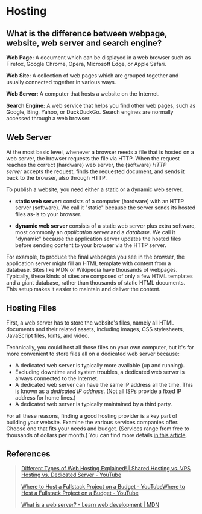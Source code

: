 # Hosting

## What is the difference between webpage, website, web server and search engine?

**Web Page:** A document which can be displayed in a web browser such as Firefox, Google Chrome, Opera, Microsoft Edge, or Apple Safari.

**Web Site:** A collection of web pages which are grouped together and usually connected together in various ways.

**Web Server:** A computer that hosts a website on the Internet.

**Search Engine:** A web service that helps you find other web pages, such as Google, Bing, Yahoo, or DuckDuckGo. Search engines are normally accessed through a web browser.



## Web Server

At the most basic level, whenever a browser needs a file that is hosted on a web server, the browser requests the file via HTTP. When the request reaches the correct (hardware) web server, the (software) *HTTP server* accepts the request, finds the requested document, and sends it back to the browser, also through HTTP.

To publish a website, you need either a static or a dynamic web server.

- **static web server:** consists of a computer (hardware) with an HTTP server (software). We call it "static" because the server sends its hosted files as-is to your browser.

- **dynamic web server** consists of a static web server plus extra software, most commonly an *application server* and a *database*. We call it "dynamic" because the application server updates the hosted files before sending content to your browser via the HTTP server.

For example, to produce the final webpages you see in the browser, the application server might fill an HTML template with content from a database. Sites like MDN or Wikipedia have thousands of webpages. Typically, these kinds of sites are composed of only a few HTML templates and a giant database, rather than thousands of static HTML documents. This setup makes it easier to maintain and deliver the content.



## Hosting Files

First, a web server has to store the website's files, namely all HTML documents and their related assets, including images, CSS stylesheets, JavaScript files, fonts, and video.

Technically, you could host all those files on your own computer, but it's far more convenient to store files all on a dedicated web server because:

- A dedicated web server is typically more available (up and running).
- Excluding downtime and system troubles, a dedicated web server is always connected to the Internet.
- A dedicated web server can have the same IP address all the time. This is known as a *dedicated IP address*. (Not all [ISPs](https://developer.mozilla.org/en-US/docs/Glossary/ISP) provide a fixed IP address for home lines.)
- A dedicated web server is typically maintained by a third party.

For all these reasons, finding a good hosting provider is a key part of building your website. Examine the various services companies offer. Choose one that fits your needs and budget. (Services range from free to thousands of dollars per month.) You can find more details [in this article](https://developer.mozilla.org/en-US/docs/Learn/Common_questions/Tools_and_setup/How_much_does_it_cost#hosting).

## References

> [Different Types of Web Hosting Explained! | Shared Hosting vs. VPS Hosting vs. Dedicated Server - YouTube](https://www.youtube.com/watch?v=AXVZYzw8geg)
> 
> [Where to Host a Fullstack Project on a Budget - YouTube](https://www.youtube.com/watch?v=Kx_1NYYJS7Q)[Where to Host a Fullstack Project on a Budget - YouTube](https://www.youtube.com/watch?v=Kx_1NYYJS7Q)
> 
> [What is a web server? - Learn web development | MDN](https://developer.mozilla.org/en-US/docs/Learn/Common_questions/Web_mechanics/What_is_a_web_server)

